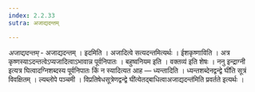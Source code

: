 ```yaml
---
index: 2.2.33
sutra: अजाद्यदन्तम्

---
```

_अजाद्यदन्तम्_ - अजाद्यदन्तम् । इदमिति । अजादित्वे सत्यदन्तमित्यर्थः । ईशकृष्णाविति । अत्र कृष्णस्याऽदन्तत्वेऽप्यजादित्वाऽभावान्न पूर्वनिपातः । बहुष्वनियम इति । वक्तव्य॑ इति शेषः । ननु इन्द्राग्नी इत्यत्र घित्वादग्निशब्दस्य पूर्वनिपातः किं न स्यादित्यत आह — ध्यन्तादिति । ध्यन्तशब्देनद्वन्द्वे घी॑ति सूत्रं विवक्षितम् । ल्यब्लोपे पञ्चमी । विप्रतिषेधसूत्रेणद्वन्द्वे घी॑त्येतद्बाधित्वाअजाद्यदन्त॑मिति प्रवर्तते इत्यर्थः ।